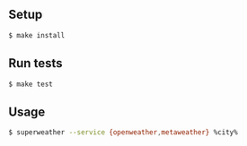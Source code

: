 
## Setup

```sh
$ make install
```

## Run tests

```sh
$ make test
```

## Usage

```sh
$ superweather --service {openweather,metaweather} %city%
```
